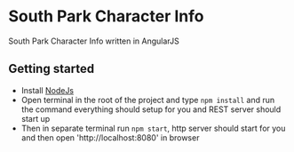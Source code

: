 South Park Character Info
================

South Park Character Info written in AngularJS

## Getting started

- Install [NodeJs](http://www.nodejs.org)
- Open terminal in the root of the project and type `npm install` and run the command everything should setup for you and REST server should start up
- Then in separate terminal run `npm start`, http server should start for you and then open 'http://localhost:8080' in browser
